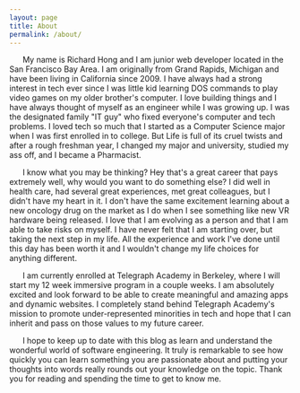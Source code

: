 ```yaml
---
layout: page
title: About
permalink: /about/
---
```


&nbsp;&nbsp;&nbsp;&nbsp;&nbsp;&nbsp;My name is Richard Hong and I am junior web developer located in the San Francisco Bay Area. I am originally from Grand Rapids, Michigan and have been living in California since 2009. I have always had a strong interest in tech ever since I was little kid learning DOS commands to play video games on my older brother's computer. I love building things and I have always thought of myself as an engineer while I was growing up. I was the designated family "IT guy" who fixed everyone's computer and tech problems. I loved tech so much that I started as a Computer Science major when I was first enrolled in to college. But Life is full of its cruel twists and after a rough freshman year, I changed my major and university, studied my ass off, and I became a Pharmacist. 

&nbsp;&nbsp;&nbsp;&nbsp;&nbsp;&nbsp;I know what you may be thinking? Hey that's a great career that pays extremely well, why would you want to do something else? I did well in health care, had several great experiences, met great colleagues, but I didn't have my heart in it. I don't have the same excitement learning about a new oncology drug on the market as I do when I see something like new VR hardware being released. I love that I am evolving as a person and that I am able to take risks on myself. I have never felt that I am starting over, but taking the next step in my life. All the experience and work I've done until this day has been worth it and I wouldn't change my life choices for anything different.

&nbsp;&nbsp;&nbsp;&nbsp;&nbsp;&nbsp;I am currently enrolled at Telegraph Academy in Berkeley, where I will start my 12 week immersive program in a couple weeks. I am absolutely excited and look forward to be able to create meaningful and amazing apps and dynamic websites. I completely stand behind Telegraph Academy's mission to promote under-represented minorities in tech and hope that I can inherit and pass on those values to my future career. 

&nbsp;&nbsp;&nbsp;&nbsp;&nbsp;&nbsp;I hope to keep up to date with this blog as learn and understand the wonderful world of software engineering. It truly is remarkable to see how quickly you can learn something you are passionate about and putting your thoughts into words really rounds out your knowledge on the topic. Thank you for reading and spending the time to get to know me.
  